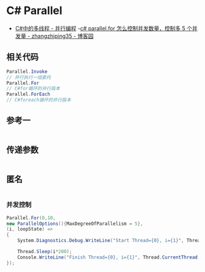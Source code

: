 # C# Parallel

- [C#中的多线程 - 并行编程](https://www.cnblogs.com/zeroone/p/4789531.html) -[c# parallel.for 怎么控制并发数量，控制多 5 个并发量 - zhangzhiping35 - 博客园](https://www.cnblogs.com/zhangzhiping35/p/11058684.html)

## 相关代码

```c#
Parallel.Invoke
// 并行执行一组委托
Parallel.For
// C#for循环的并行版本
Parallel.ForEach
// C#foreach循环的并行版本
```

## 参考一

```c#

```

## 传递参数

```c#

```

## 匿名

```c#

```

### 并发控制

```c#
Parallel.For(0,10,
new ParallelOptions(){MaxDegreeOfParallelism = 5},
(i, loopState) =>
{
    System.Diagnostics.Debug.WriteLine("Start Thread={0}, i={1}", Thread.CurrentThread.ManagedThreadId, i);

    Thread.Sleep(i*200);
    Console.WriteLine("Finish Thread={0}, i={1}", Thread.CurrentThread.ManagedThreadId, i);
});
```
